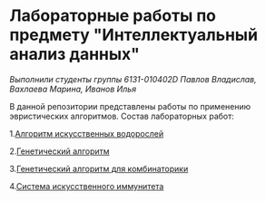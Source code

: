 # Лабораторные работы по предмету "Интеллектуальный анализ данных"

*Выполнили студенты группы 6131-010402D Павлов Владислав, Вахлаева Марина, Иванов Илья*

В данной репозитории представлены работы по применению эвристических алгоритмов. Состав лабораторных работ:

1.[Алгоритм искусственных водорослей](https://github.com/vasser2323/Data_Mining/tree/main/LAB_1/csv_files)

2.[Генетический алгоритм](https://github.com/vasser2323/Data_Mining/LAB_2/README.md)

3.[Генетический алгоритм для комбинаторики](https://github.com/vasser2323/Data_Mining/LAB_3/README.md)

4.[Система искусственного иммунитета ](https://github.com/vasser2323/Data_Mining/LAB_4/README.md)
